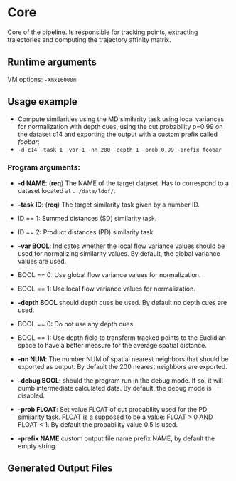 # Core

Core of the pipeline. Is responsible for tracking points, extracting trajectories and computing the trajectory affinity matrix.

## Runtime arguments

VM options: `-Xmx16000m`

## Usage example

+ Compute similarities using the MD similarity task using local variances for normalization with depth cues, using the cut probability p=0.99 on the dataset c14 and exporting the output with a custom prefix called _foobar_:
 + `-d c14 -task 1 -var 1 -nn 200 -depth 1 -prob 0.99 -prefix foobar`

### Program arguments: 
+ **-d NAME**: (**req**) The NAME of the target dataset. Has to correspond to a dataset located at `../data/ldof/`.

+ **-task ID**: (**req**) The target similarity task given by a number ID.
 + ID == 1: Summed distances (SD) similarity task.
 + ID == 2: Product distances (PD) similarity task.
 
+ **-var BOOL**: Indicates whether the local flow variance values should be used for normalizing similarity values. By default, the global variance values are used.
 + BOOL == 0: Use global flow variance values for normalization.
 + BOOL == 1: Use local flow variance values for normalization.
 
+ **-depth BOOL** should depth cues be used. By default no depth cues are used.
 + BOOL == 0: Do not use any depth cues.
 + BOOL == 1: Use depth field to transform tracked points to the Euclidian space to have a better measure for the average spatial distance.
 
+ **-nn NUM**: The number NUM of spatial nearest neighbors that should be exported as output. By default the 200 nearest neighbors are exported.

+ **-debug BOOL**:  should the program run in the debug mode. If so, it will dumb intermediate calculated data. By default, the debug mode is disabled.

+ **-prob FLOAT**: Set value FLOAT of cut probability used for the PD similarity task. FLOAT is a supposed to be a value: FLOAT > 0 AND FLOAT < 1. By default the probability value 0.5 is used.

+ **-prefix NAME** custom output file name prefix NAME, by default the empty string.

## Generated Output Files



